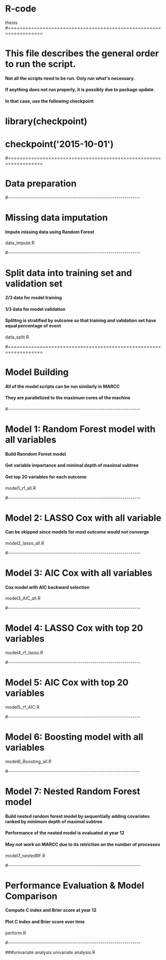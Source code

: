 # R-code
thesis
#==================================================================

# This file describes the general order to run the script.
#### Not all the scripts need to be run.  Only run what's necessary.
#### If anything does not run properly, it is possibly due to package update.
#### In that case, use the following checkpoint 

# library(checkpoint)
# checkpoint('2015-10-01')


#==================================================================
# Data preparation
#------------------------------------------------------------------
# Missing data imputation
#### Impute missing data using Random Forest

data_impute.R

#------------------------------------------------------------------

# Split data into training set and validation set
#### 2/3 data for model training
#### 1/3 data for model validation
#### Splittng is stratified by outcome so that training and validation set have equal percentage of event

data_split.R


#==================================================================
# Model Building
#### All of the model scripts can be run similarly in MARCC 
#### They are parallelized to the maximum cores of the machine
#------------------------------------------------------------------

# Model 1:  Random Forest model with all variables
#### Build Ranndom Forest model
#### Get variable importance and minimal depth of maximal subtree
#### Get top 20 variables for each outcome

model1_rf_all.R

#------------------------------------------------------------------
# Model 2: LASSO Cox with all variable
#### Can be skipped since models for most outcome would not converge

model2_lasso_all.R

#------------------------------------------------------------------

# Model 3: AIC Cox with all variables
#### Cox model with AIC backward selection
model3_AIC_all.R

#------------------------------------------------------------------

# Model 4: LASSO Cox with top 20 variables

model4_rf_lasso.R

#------------------------------------------------------------------

# Model 5: AIC Cox with top 20 variables
model5_rf_AIC.R


#------------------------------------------------------------------

# Model 6: Boosting model with all variables

model6_Boosting_all.R

#------------------------------------------------------------------
# Model 7: Nested Random Forest model
#### Build nested random forest model by sequentially adding covariates ranked by minimum depth of maximal subtree
#### Performance of the nested model is evaluated at year 12
#### May not work on MARCC due to its retriction on the number of processes

model7_nestedRF.R

#------------------------------------------------------------------

# Performance Evaluation & Model Comparison
#### Compute C index and Brier score at year 12
#### Plot C index and Brier score over time

perform.R


#------------------------------------------------------------------

###univariate analysis
univariate analysis.R

